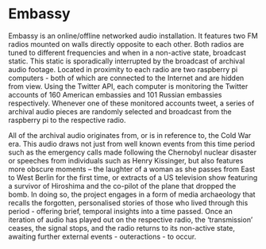 # Embassy

Embassy is an online/offline networked audio installation. It features two FM radios mounted on walls directly opposite to each other. Both radios are tuned to different frequencies and when in a non-active state, broadcast static. This static is sporadically interrupted by the broadcast of archival audio footage. Located in proximity to each radio are two raspberry pi computers - both of which are connected to the Internet and are hidden from view. Using the Twitter API, each computer is monitoring the Twitter accounts of 160 American embassies and 101 Russian embassies respectively. Whenever one of these monitored accounts tweet, a series of archival audio pieces are randomly selected and broadcast from the raspberry pi to the respective radio. 

All of the archival audio originates from, or is in reference to, the Cold War era. This audio draws not just from well known events from this time period such as the emergency calls made following the Chernobyl nuclear disaster or speeches from individuals such as Henry Kissinger, but also features more obscure moments –  the laughter of a woman as she passes from East to West Berlin for the first time, or extracts of a US television show featuring a survivor of Hiroshima and the co-pilot of the plane that dropped the bomb. In doing so, the project engages in a form of media archaeology that recalls the forgotten, personalised stories of those who lived through this period - offering brief, temporal insights into a time passed. Once an iteration of audio has played out on the respective radio, the ‘transmission’ ceases, the signal stops, and the radio returns to its non-active state, awaiting further external events -  outeractions - to occur. 
